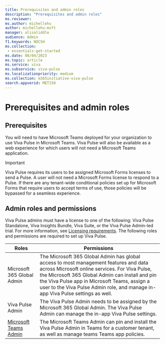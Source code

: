 ```yaml
---
title: Prerequisites and admin roles
description: "Prerequisites and admin roles"
ms.reviewer: 
ms.author: michellehu
author: michellehu-msft
manager: alisaliddle
audience: Admin
f1.keywords: NOCSH
ms.collection:
 - essentials-get-started
ms.date: 08/04/2023
ms.topic: article
ms.service: viva
ms.subservice: viva-pulse
ms.localizationpriority: medium
ms.collection: m365initiative-viva-pulse  
search.appverid: MET150
---
```


# Prerequisites and admin roles

## Prerequisites

You will need to have Microsoft Teams deployed for your organization to use Viva Pulse in Microsoft Teams. Viva Pulse will also be available as a web experience for which users will not need a Microsoft Teams application.

> [!IMPORTANT]
> Viva Pulse requires its users to be assigned Microsoft Forms licenses to send a Pulse. A user will not need a Microsoft Forms license to respond to a Pulse. If there are any tenant-wide conditional policies set up for Microsoft Forms that require users to accept terms of use, those policies will be bypassed for a seamless experience.

## Admin roles and permissions

Viva Pulse admins must have a license to one of the following: Viva Pulse Standalone, Viva Insights Bundle, Viva Suite, or the Viva Pulse Admin-led trial. For more information, see [Licensing requirements](../get-started/licensing-requirements.md). The following roles and permissions are required to set up Viva Pulse.

| Roles | Permissions |
| ----------- | ----------- |
| Microsoft 365 Global Admin | The Microsoft 365 Global Admin has global access to most management features and data across Microsoft online services. For Viva Pulse, the Microsoft 365 Global Admin can install and pin the Viva Pulse app in Microsoft Teams, assign a user to the Viva Pulse Admin role, and manage in-app Viva Pulse settings as well. |
| Viva Pulse Admin | The Viva Pulse Admin needs to be assigned by the Microsoft 365 Global Admin. The Viva Pulse Admin can manage the in-app Viva Pulse settings. |
| [Microsoft Teams Admin](/microsoftteams/using-admin-roles) | The Microsoft Teams Admin can pin and install the Viva Pulse Admin in Teams for a customer tenant, as well as manage teams Teams app policies. |